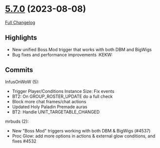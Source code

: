 # [5.7.0](https://github.com/WeakAuras/WeakAuras2/tree/5.7.0) (2023-08-08)

[Full Changelog](https://github.com/WeakAuras/WeakAuras2/compare/5.6.0...5.7.0)

## Highlights

 - New unified Boss Mod trigger that works with both DBM and BigWigs
- Bug fixes and performance improvements :KEKW: 

## Commits

InfusOnWoW (5):

- Trigger Player/Conditions Instance Size: Fix events
- BT2: On GROUP_ROSTER_UPDATE do a full check
- Block more chat frames/chat actions
- Updated Holy Paladin Premade auras
- BT2: Handle UNIT_TARGETABLE_CHANGED

mrbuds (2):

- New "Boss Mod" triggers working with both DBM & BigWigs (#4537)
- Proc Glow: add more options in actions & external glow conditions, and fixes #4532

